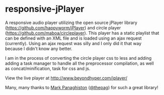responsive-jPlayer
==================

A responsive audio player utilizing the open source jPlayer library (<a href="https://github.com/happyworm/jPlayer">https://github.com/happyworm/jPlayer</a>) and circle player (<a href="https://github.com/maboa/circleplayer">https://github.com/maboa/circleplayer</a>). This player has a static playlist that can be defined with an XML file and is loaded using an ajax request (currently). Using an ajax request was silly and I only did it that way because I didn't know any better.

I am in the process of converting the circle player css to less and adding adding a task manager to handle all the preprocessor compilation, as well as concat/minification, task for css and js. 

View the live player at <a href="http://www.beyondhyper.com/jplayer/">http://www.beyondhyper.com/jplayer/</a>

Many, many thanks to <a href="https://github.com/thepag">Mark Panaghiston</a> (<a href="https://twitter.com/thepag">@thepag</a>) for such a great library!
